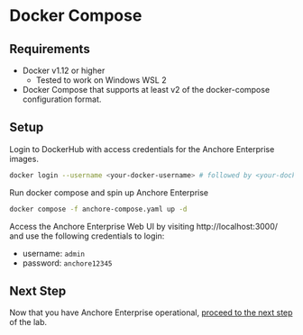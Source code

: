 # Docker Compose

## Requirements
- Docker v1.12 or higher
    - Tested to work on Windows WSL 2
- Docker Compose that supports at least v2 of the docker-compose configuration format.

## Setup

Login to DockerHub with access credentials for the Anchore Enterprise images.
```bash
docker login --username <your-docker-username> # followed by <your-docker-password>
```

Run docker compose and spin up Anchore Enterprise
```bash
docker compose -f anchore-compose.yaml up -d
```

Access the Anchore Enterprise Web UI by visiting http://localhost:3000/ and use the following credentials to login:
- username: `admin`
- password: `anchore12345`

## Next Step

Now that you have Anchore Enterprise operational, [proceed to the next step](./README.md) of the lab.